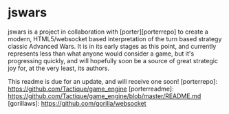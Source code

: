 jswars
======
jswars is a project in collaboration with [porter][porterrepo]
to create a modern, HTML5/websocket based interpretation of the turn based
strategy classic Advanced Wars. It is in its early stages as this point, and
currently represents less than what anyone would consider a game, but it's
progressing quickly, and will hopefully soon be a source of great strategic
joy for, at the very least, its authors.

This readme is due for an update, and will receive one soon!
[porterrepo]: https://github.com/Tactique/game_engine
[porterreadme]: https://github.com/Tactique/game_engine/blob/master/README.md
[gorillaws]: https://github.com/gorilla/websocket

